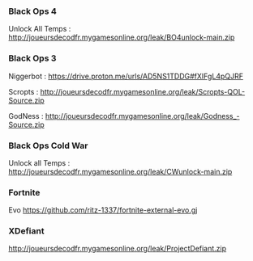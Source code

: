 ### Black Ops 4
Unlock All Temps : 
http://joueursdecodfr.mygamesonline.org/leak/BO4unlock-main.zip

### Black Ops 3 
Niggerbot : 
https://drive.proton.me/urls/AD5NS1TDDG#fXIFgL4pQJRF

Scropts : 
http://joueursdecodfr.mygamesonline.org/leak/Scropts-QOL-Source.zip

GodNess : 
http://joueursdecodfr.mygamesonline.org/leak/Godness_-Source.zip

### Black Ops Cold War
Unlock all Temps :
http://joueursdecodfr.mygamesonline.org/leak/CWunlock-main.zip

### Fortnite 
Evo
https://github.com/ritz-1337/fortnite-external-evo.gj

### XDefiant
http://joueursdecodfr.mygamesonline.org/leak/ProjectDefiant.zip
